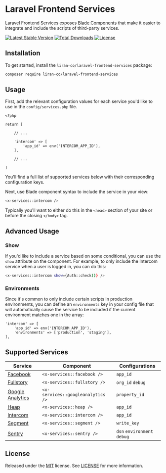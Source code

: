 # Laravel Frontend Services

Laravel Frontend Services exposes [Blade Components](https://laravel.com/docs/8.x/blade#components) that make it easier to integrate and include the scripts of third-party services. 

[![Latest Stable Version](https://poser.pugx.org/liran-co/laravel-frontend-services/v/stable)](https://packagist.org/packages/liran-co/laravel-frontend-services) [![Total Downloads](https://poser.pugx.org/liran-co/laravel-frontend-services/downloads)](https://packagist.org/packages/liran-co/laravel-frontend-services) [![License](https://poser.pugx.org/liran-co/laravel-frontend-services/license)](https://packagist.org/packages/liran-co/laravel-frontend-services)

## Installation

To get started, install the `liran-co/laravel-frontend-services` package:

```bash
composer require liran-co/laravel-frontend-services
```

## Usage

First, add the relevant configuration values for each service you'd like to use in the `config/services.php` file.  

```
<?php

return [

    // ...

    'intercom' => [
        'app_id' => env('INTERCOM_APP_ID'),
    ],

    // ...

]

```


You'll find a full list of supported services below with their corresponding configuration keys.

Next, use Blade component syntax to include the service in your view:

```bash
<x-services::intercom />
```

Typically you'll want to either do this in the `<head>` section of your site or before the closing `</body>` tag.

## Advanced Usage

### Show

If you'd like to include a service based on some conditional, you can use the `show` attribute on the component. For example, to only include the Intercom service when a user is logged in, you can do this:

```bash
<x-services::intercom show={Auth::check()} />
```

### Environments

Since it's common to only include certain scripts in production environments, you can define an `environments` key in your config file that will automatically cause the service to be included if the current environment matches one in the array:

```
'intercom' => [
    'app_id' => env('INTERCOM_APP_ID'),
    'environments' => ['production', 'staging'],
],
```

## Supported Services

Service | Component | Configurations
--- | --- | ---
[Facebook](https://facebook.com) | `<x-services::facebook />` | `app_id`
[Fullstory](https://fullstory.com) | `<x-services::fullstory />` | `org_id` `debug`
[Google Analytics](http://analytics.google.com) | `<x-services::googleanalytics />` | `property_id`
[Heap](https://heap.io) | `<x-services::heap />` | `app_id`
[Intercom](https://intercom.com) | `<x-services::intercom />` | `app_id`
[Segment](https://segment.com) | `<x-services::segment />` | `write_key`
[Sentry](https://sentry.com) | `<x-services::sentry />` | `dsn` `environment` `debug`

## License
Released under the [MIT](https://choosealicense.com/licenses/mit/) license. See [LICENSE](LICENSE.md) for more information.